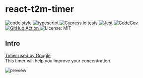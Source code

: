 # react-t2m-timer
<p>
    <img alt="code style" src="https://img.shields.io/badge/code_style-standard-brightgreen.svg" />
    <img alt="typescript" src="https://camo.githubusercontent.com/71182b7c92d3c36c24eae5342f373d773d58c11d/68747470733a2f2f666c61742e62616467656e2e6e65742f62616467652f69636f6e2f54797065643f69636f6e3d74797065736372697074266c6162656c266c6162656c436f6c6f723d626c756526636f6c6f723d353535353535" />
    <img alt="Cypress.io tests" src="https://img.shields.io/badge/cypress.io-tests-green.svg" />
    <img alt="Jest" src="https://jestjs.io/img/jest-badge.svg" />
    <a href="https://codecov.io/gh/doong-jo/react-t2m-timer">
      <img alt="CodeCov" src="https://codecov.io/gh/doong-jo/react-t2m-timer/branch/master/graph/badge.svg" />
    </a>
    <a href="https://github.com/doong-jo/react-t2m-timer/actions">
      <img alt="GitHub Action" src="https://github.com/doong-jo/react-t2m-timer/workflows/Deploy%20to%20GitHub%20Pages/badge.svg" />
    </a>
    <img alt="License: MIT" src="https://img.shields.io/badge/License-MIT-green.svg" />
</p>

## Intro
[Timer used by Google](https://www.youtube.com/watch?v=olXHv2AOrzE&t=282s)  
This timer will help you improve your concentration.

![preview](https://kr.object.ncloudstorage.com/etc/react-t2m-timer-preview.png)
